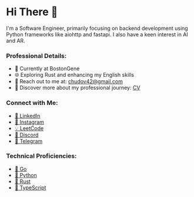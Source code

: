 # Hi There 🐥
I'm a Software Engineer, primarily focusing on backend development using Python frameworks like aiohttp and fastapi. I also have a keen interest in AI and AR.

### Professional Details:

- 💼 Currently at BostonGene
- 🌐 Exploring Rust and enhancing my English skills
- 💌 Reach out to me at: chudov42@gmail.com
- 📑 Discover more about my professional journey: [CV](#)

### Connect with Me:

- [🔗 LinkedIn](https://linkedin.com/in/window-generator)
- [📸 Instagram](https://instagram.com/widow_generator)
- [💡 LeetCode](https://www.leetcode.com/WidowGenerator)
- [💬 Discord](https://discord.gg/somthing)
- [📲 Telegram](https://t.me/WidowGenerator)

### Technical Proficiencies:

- [🌟 Go](https://golang.org)
- [🐍 Python](https://www.python.org)
- [🦀 Rust](https://www.rust-lang.org)
- [🔷 TypeScript](https://www.typescriptlang.org)
